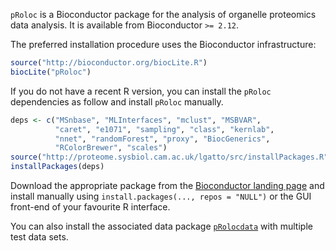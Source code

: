 `pRoloc` is a Bioconductor package for the analysis of organelle proteomics data analysis.
It is available from Bioconductor `>= 2.12`.

The preferred installation procedure uses the Bioconductor infrastructure:

```r
source("http://bioconductor.org/biocLite.R")
biocLite("pRoloc")
```

If you do not have a recent R version, you can install 
the `pRoloc` dependencies as follow and install `pRoloc` manually.

```r
deps <- c("MSnbase", "MLInterfaces", "mclust", "MSBVAR", 
          "caret", "e1071", "sampling", "class", "kernlab",
          "nnet", "randomForest", "proxy", "BiocGenerics",
          "RColorBrewer", "scales")
source("http://proteome.sysbiol.cam.ac.uk/lgatto/src/installPackages.R")
installPackages(deps)
```

Download the appropriate package from the [Bioconductor landing page](http://www.bioconductor.org/packages/devel/bioc/html/pRoloc.html)
and install manually using `install.packages(..., repos = "NULL")` or the GUI front-end of your favourite R interface.

You can also install the associated data package [`pRolocdata`](http://bioconductor.org/packages/devel/data/experiment/html/pRolocdata.html) 
with multiple test data sets.
